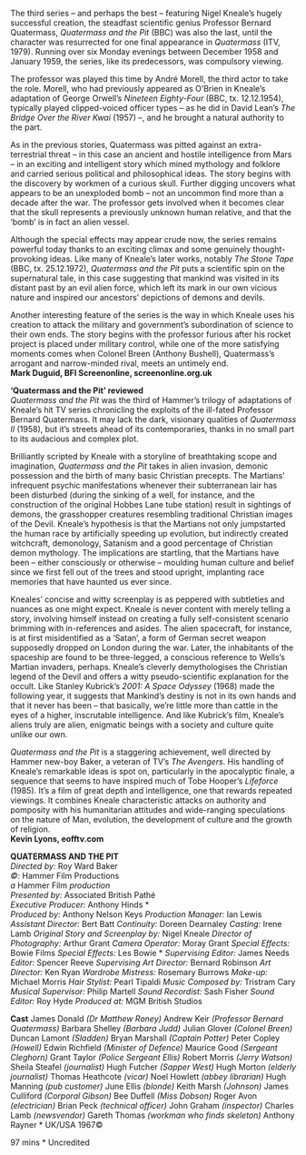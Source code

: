
The third series – and perhaps the best – featuring Nigel Kneale’s hugely successful creation, the steadfast scientific genius Professor Bernard Quatermass, _Quatermass and the Pit_ (BBC) was also the last, until the character was resurrected for one final appearance in _Quatermass_ (ITV, 1979). Running over six Monday evenings between December 1958 and January 1959, the series, like its predecessors, was compulsory viewing.

The professor was played this time by André Morell, the third actor to take the role. Morell, who had previously appeared as O’Brien in Kneale’s adaptation of George Orwell’s _Nineteen Eighty-Four_ (BBC, tx. 12.12.1954), typically played clipped-voiced officer types – as he did in David Lean’s _The Bridge Over the River Kwai_ (1957) –, and he brought a natural authority to the part.

As in the previous stories, Quatermass was pitted against an extra-terrestrial threat – in this case an ancient and hostile intelligence from Mars – in an exciting and intelligent story which mined mythology and folklore and carried serious political and philosophical ideas. The story begins with the discovery by workmen of a curious skull. Further digging uncovers what appears to be an unexploded bomb – not an uncommon find more than a decade after the war. The professor gets involved when it becomes clear that the skull represents a previously unknown human relative, and that the ‘bomb’ is in fact an alien vessel.

Although the special effects may appear crude now, the series remains powerful today thanks to an exciting climax and some genuinely thought-provoking ideas. Like many of Kneale’s later works, notably _The Stone Tape_ (BBC, tx. 25.12.1972), _Quatermass and the Pit_ puts a scientific spin on the supernatural tale, in this case suggesting that mankind was visited in its distant past by an evil alien force, which left its mark in our own vicious nature and inspired our ancestors’ depictions of demons and devils.

Another interesting feature of the series is the way in which Kneale uses his creation to attack the military and government’s subordination of science to their own ends. The story begins with the professor furious after his rocket project is placed under military control, while one of the more satisfying moments comes when Colonel Breen (Anthony Bushell), Quatermass’s arrogant and narrow-minded rival, meets an untimely end.<br>
**Mark Duguid, BFI Screenonline, screenonline.org.uk**<br>

**‘Quatermass and the Pit’ reviewed**<br>
_Quatermass and the Pit_ was the third of Hammer’s trilogy of adaptations of Kneale’s hit TV series chronicling the exploits of the ill-fated Professor Bernard Quatermass. It may lack the dark, visionary qualities of _Quatermass II_ (1958), but it’s streets ahead of its contemporaries, thanks in no small part to its audacious and complex plot.

Brilliantly scripted by Kneale with a storyline of breathtaking scope and imagination, _Quatermass and the Pit_ takes in alien invasion, demonic possession and the birth of many basic Christian precepts. The Martians’ infrequent psychic manifestations whenever their subterranean lair has been disturbed (during the sinking of a well, for instance, and the construction of the original Hobbes Lane tube station) result in sightings of demons, the grasshopper creatures resembling traditional Christian images of the Devil. Kneale’s hypothesis is that the Martians not only jumpstarted the human race by artificially speeding up evolution, but indirectly created witchcraft, demonology, Satanism and a good percentage of Christian demon mythology. The implications are startling, that the Martians have been – either consciously or otherwise – moulding human culture and belief since we first fell out of the trees and stood upright, implanting race memories that have haunted us ever since.

Kneales’ concise and witty screenplay is as peppered with subtleties and nuances as one might expect. Kneale is never content with merely telling a story, involving himself instead on creating a fully self-consistent scenario brimming with in-references and asides. The alien spacecraft, for instance, is at first misidentified as a ‘Satan’, a form of German secret weapon supposedly dropped on London during the war. Later, the inhabitants of the spaceship are found to be three-legged, a conscious reference to Wells’s Martian invaders, perhaps. Kneale’s cleverly demythologises the Christian legend of the Devil and offers a witty pseudo-scientific explanation for the occult. Like Stanley Kubrick’s _2001: A Space Odyssey_ (1968) made the following year, it suggests that Mankind’s destiny is not in its own hands and that it never has been – that basically, we’re little more than cattle in the eyes of a higher, inscrutable intelligence. And like Kubrick’s film, Kneale’s aliens truly are alien, enigmatic beings with a society and culture quite unlike our own.

_Quatermass and the Pit_ is a staggering achievement, well directed by Hammer new-boy Baker, a veteran of TV’s _The Avengers_. His handling of Kneale’s remarkable ideas is spot on, particularly in the apocalyptic finale, a sequence that seems to have inspired much of Tobe Hooper’s _Lifeforce_ (1985). It’s a film of great depth and intelligence, one that rewards repeated viewings. It combines Kneale characteristic attacks on authority and pomposity with his humanitarian attitudes and wide-ranging speculations on the nature of Man, evolution, the development of culture and the growth of religion.<br>
**Kevin Lyons, eofftv.com**<br>

**QUATERMASS AND THE PIT**<br>
_Directed by:_ Roy Ward Baker<br>
_©:_ Hammer Film Productions<br>
_a_ Hammer Film _production_<br>
_Presented by:_ Associated British Pathé<br>
_Executive Producer:_ Anthony Hinds *<br>
_Produced by:_ Anthony Nelson Keys
_Production Manager:_ Ian Lewis
_Assistant Director:_ Bert Batt
_Continuity:_ Doreen Dearnaley
_Casting:_ Irene Lamb
_Original Story and Screenplay by:_ Nigel Kneale
_Director of Photography:_ Arthur Grant
_Camera Operator:_ Moray Grant
_Special Effects:_ Bowie Films
_Special Effects:_ Les Bowie *
_Supervising Editor:_ James Needs
_Editor:_ Spencer Reeve
_Supervising Art Director:_ Bernard Robinson
_Art Director:_ Ken Ryan
_Wardrobe Mistress:_ Rosemary Burrows
_Make-up:_ Michael Morris
_Hair Stylist:_ Pearl Tipaldi
_Music Composed by:_ Tristram Cary
_Musical Supervisor:_ Philip Martell
_Sound Recordist:_ Sash Fisher
_Sound Editor:_ Roy Hyde
_Produced at:_ MGM British Studios

**Cast**
James Donald _(Dr Matthew Roney)_
Andrew Keir _(Professor Bernard Quatermass)_
Barbara Shelley _(Barbara Judd)_
Julian Glover _(Colonel Breen)_
Duncan Lamont _(Sladden)_
Bryan Marshall _(Captain Potter)_
Peter Copley _(Howell)_
Edwin Richfield _(Minister of Defence)_
Maurice Good _(Sergeant Cleghorn)_
Grant Taylor _(Police Sergeant Ellis)_
Robert Morris _(Jerry Watson)_
Sheila Steafel _(journalist)_
Hugh Futcher _(Sapper West)_
Hugh Morton _(elderly journalist)_
Thomas Heathcote _(vicar)_
Noel Howlett _(abbey librarian)_
Hugh Manning _(pub customer)_
June Ellis _(blonde)_
Keith Marsh _(Johnson)_
James Culliford _(Corporal Gibson)_
Bee Duffell _(Miss Dobson)_
Roger Avon _(electrician)_
Brian Peck _(technical officer)_
John Graham _(inspector)_
Charles Lamb _(newsvendor)_
Gareth Thomas _(workman who finds skeleton)_
Anthony Rayner *
UK/USA 1967©

97 mins
\* Uncredited
<!--stackedit_data:
eyJoaXN0b3J5IjpbMzQ2MDE4NDZdfQ==
-->